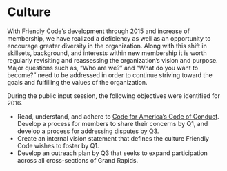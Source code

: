 # Culture
With Friendly Code’s development through 2015 and increase of membership, we have realized a deficiency as well as an opportunity to encourage greater diversity in the organization. Along with this shift in skillsets, background, and interests within new membership it is worth regularly revisiting and reassessing the organization’s vision and purpose. Major questions such as, “Who are we?” and “What do you want to become?” need to be addressed in order to continue striving toward the goals and fulfilling the values of the organization.

During the public input session, the following objectives were identified for 2016. 
- Read, understand, and adhere to [Code for America’s Code of Conduct](https://github.com/codeforamerica/codeofconduct). Develop a process for members to share their concerns by Q1, and develop a process for addressing disputes by Q3.
- Create an internal vision statement that defines the culture Friendly Code wishes to foster by Q1.
- Develop an outreach plan by Q3 that seeks to expand participation across all cross-sections of Grand Rapids. 

